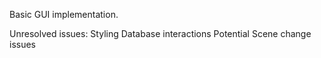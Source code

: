 Basic GUI implementation.

Unresolved issues:
  Styling
  Database interactions
  Potential Scene change issues
